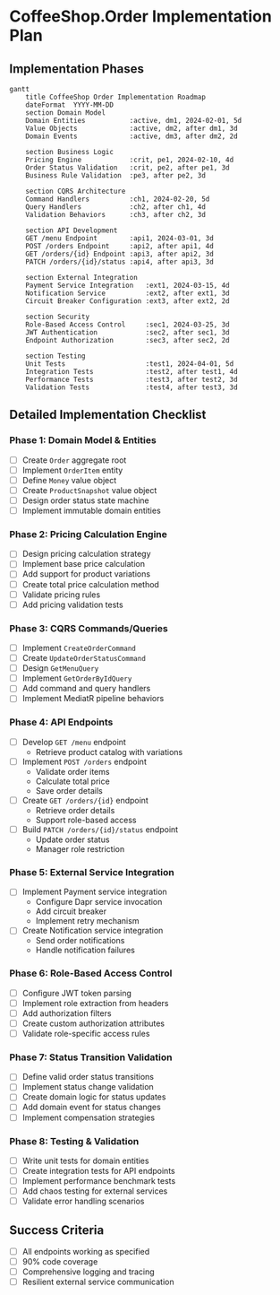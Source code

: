# CoffeeShop.Order Implementation Plan

## Implementation Phases

```mermaid
gantt
    title CoffeeShop Order Implementation Roadmap
    dateFormat  YYYY-MM-DD
    section Domain Model
    Domain Entities           :active, dm1, 2024-02-01, 5d
    Value Objects             :active, dm2, after dm1, 3d
    Domain Events             :active, dm3, after dm2, 2d

    section Business Logic
    Pricing Engine            :crit, pe1, 2024-02-10, 4d
    Order Status Validation   :crit, pe2, after pe1, 3d
    Business Rule Validation  :pe3, after pe2, 3d

    section CQRS Architecture
    Command Handlers          :ch1, 2024-02-20, 5d
    Query Handlers            :ch2, after ch1, 4d
    Validation Behaviors      :ch3, after ch2, 3d

    section API Development
    GET /menu Endpoint        :api1, 2024-03-01, 3d
    POST /orders Endpoint     :api2, after api1, 4d
    GET /orders/{id} Endpoint :api3, after api2, 3d
    PATCH /orders/{id}/status :api4, after api3, 3d

    section External Integration
    Payment Service Integration   :ext1, 2024-03-15, 4d
    Notification Service          :ext2, after ext1, 3d
    Circuit Breaker Configuration :ext3, after ext2, 2d

    section Security
    Role-Based Access Control     :sec1, 2024-03-25, 3d
    JWT Authentication            :sec2, after sec1, 3d
    Endpoint Authorization        :sec3, after sec2, 2d

    section Testing
    Unit Tests                    :test1, 2024-04-01, 5d
    Integration Tests             :test2, after test1, 4d
    Performance Tests             :test3, after test2, 3d
    Validation Tests              :test4, after test3, 3d
```

## Detailed Implementation Checklist

### Phase 1: Domain Model & Entities
- [ ] Create `Order` aggregate root
- [ ] Implement `OrderItem` entity
- [ ] Define `Money` value object
- [ ] Create `ProductSnapshot` value object
- [ ] Design order status state machine
- [ ] Implement immutable domain entities

### Phase 2: Pricing Calculation Engine
- [ ] Design pricing calculation strategy
- [ ] Implement base price calculation
- [ ] Add support for product variations
- [ ] Create total price calculation method
- [ ] Validate pricing rules
- [ ] Add pricing validation tests

### Phase 3: CQRS Commands/Queries
- [ ] Implement `CreateOrderCommand`
- [ ] Create `UpdateOrderStatusCommand`
- [ ] Design `GetMenuQuery`
- [ ] Implement `GetOrderByIdQuery`
- [ ] Add command and query handlers
- [ ] Implement MediatR pipeline behaviors

### Phase 4: API Endpoints
- [ ] Develop `GET /menu` endpoint
  - Retrieve product catalog with variations
- [ ] Implement `POST /orders` endpoint
  - Validate order items
  - Calculate total price
  - Save order details
- [ ] Create `GET /orders/{id}` endpoint
  - Retrieve order details
  - Support role-based access
- [ ] Build `PATCH /orders/{id}/status` endpoint
  - Update order status
  - Manager role restriction

### Phase 5: External Service Integration
- [ ] Implement Payment service integration
  - Configure Dapr service invocation
  - Add circuit breaker
  - Implement retry mechanism
- [ ] Create Notification service integration
  - Send order notifications
  - Handle notification failures

### Phase 6: Role-Based Access Control
- [ ] Configure JWT token parsing
- [ ] Implement role extraction from headers
- [ ] Add authorization filters
- [ ] Create custom authorization attributes
- [ ] Validate role-specific access rules

### Phase 7: Status Transition Validation
- [ ] Define valid order status transitions
- [ ] Implement status change validation
- [ ] Create domain logic for status updates
- [ ] Add domain event for status changes
- [ ] Implement compensation strategies

### Phase 8: Testing & Validation
- [ ] Write unit tests for domain entities
- [ ] Create integration tests for API endpoints
- [ ] Implement performance benchmark tests
- [ ] Add chaos testing for external services
- [ ] Validate error handling scenarios

## Success Criteria
- [ ] All endpoints working as specified
- [ ] 90% code coverage
- [ ] Comprehensive logging and tracing
- [ ] Resilient external service communication